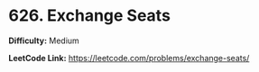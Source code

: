 # 626. Exchange Seats

**Difficulty:** Medium

**LeetCode Link:** https://leetcode.com/problems/exchange-seats/

